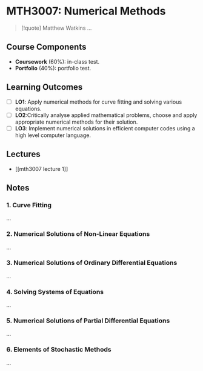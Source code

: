 # MTH3007: Numerical Methods

> [!quote] Matthew Watkins
> …

## Course Components

- **Coursework** (60%): in-class test.
- **Portfolio** (40%): portfolio test.

## Learning Outcomes

- [ ] **LO1**: Apply numerical methods for curve fitting and solving various equations.
- [ ] **LO2**:Critically analyse applied mathematical problems, choose and apply appropriate numerical methods for their solution.
- [ ] **LO3**: Implement numerical solutions in efficient computer codes using a high level computer language.

## Lectures

- [[mth3007 lecture 1]]

## Notes

### 1. Curve Fitting

…

### 2. Numerical Solutions of Non-Linear Equations

…

### 3. Numerical Solutions of Ordinary Differential Equations

…

### 4. Solving Systems of Equations

…

### 5. Numerical Solutions of Partial Differential Equations

…

### 6. Elements of Stochastic Methods

…
